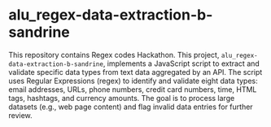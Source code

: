 # alu_regex-data-extraction-b-sandrine
This repository contains Regex codes Hackathon. This project, `alu_regex-data-extraction-b-sandrine`, implements a JavaScript script to extract and validate specific data types from text data aggregated by an API. The script uses Regular Expressions (regex) to identify and validate eight data types: email addresses, URLs, phone numbers, credit card numbers, time, HTML tags, hashtags, and currency amounts. The goal is to process large datasets (e.g., web page content) and flag invalid data entries for further review.
